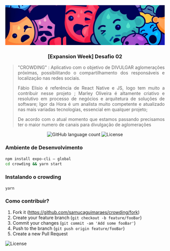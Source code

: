 <img alt="crowding" src="https://github.com/samucaguimaraes/crowding/blob/master/doc/top.png?raw=true" />

<h3 align="center">
    [Expansion Week] Desafio 02
</h3>

<blockquote align="justify">
"CROWDING" : Aplicativo com o objetivo de DIVULGAR aglomerações próximas, possibilitando o compartilhamento dos responsáveis e localização nas redes sociais.

Fábio Elisio é referência de React Native e JS, logo tem muito a contribuir nesse projeto ; 
Marley Oliveira é altamente criativo e resolutivo em processo de negócios e arquitetura de soluções de software;
Igor da Hora é um analista muito competente e atualizado nas mais variadas tecnologias, essencial em qualquer projeto;

De acordo com o atual momento que estamos passando precisamos ter o maior numero de canais para divulgação de aglomerações
</blockquote>

<p align="center">
  <img alt="GitHub language count" src="https://img.shields.io/github/languages/count/rocketseat/bootcamp-gostack-desafios?color=%2304D361">
  <img alt="License" src="https://img.shields.io/badge/license-MIT-%2304D361">
</p>

### Ambiente de Desenvolvimento

```sh
npm install expo-cli — global
cd crowding && yarn start
```

### Instalando o crowding

```sh
yarn 
```

### Como contribuir?

1. Fork it (<https://github.com/samucaguimaraes/crowding/fork>)
2. Create your feature branch (`git checkout -b feature/fooBar`)
3. Commit your changes (`git commit -am 'Add some fooBar'`)
4. Push to the branch (`git push origin feature/fooBar`)
5. Create a new Pull Request

<img alt="License" src="https://img.shields.io/badge/license-MIT-%2304D361">




